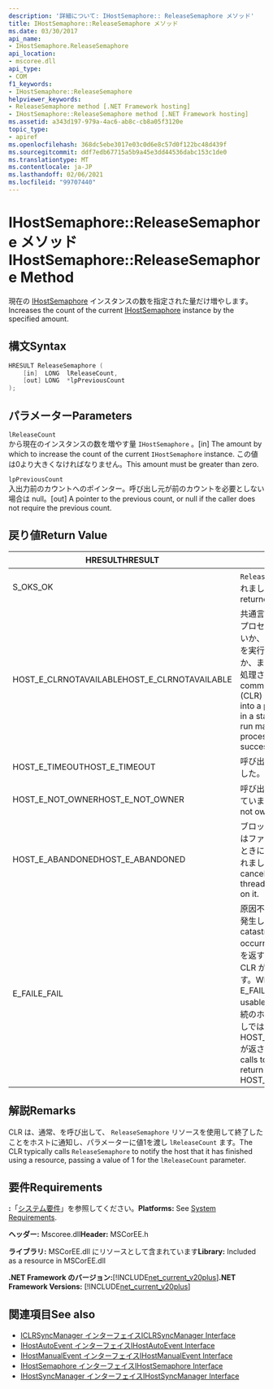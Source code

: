 ```yaml
---
description: '詳細について: IHostSemaphore:: ReleaseSemaphore メソッド'
title: IHostSemaphore::ReleaseSemaphore メソッド
ms.date: 03/30/2017
api_name:
- IHostSemaphore.ReleaseSemaphore
api_location:
- mscoree.dll
api_type:
- COM
f1_keywords:
- IHostSemaphore::ReleaseSemaphore
helpviewer_keywords:
- ReleaseSemaphore method [.NET Framework hosting]
- IHostSemaphore::ReleaseSemaphore method [.NET Framework hosting]
ms.assetid: a343d197-979a-4ac6-ab8c-cb8a05f3120e
topic_type:
- apiref
ms.openlocfilehash: 368dc5ebe3017e03c0d6e8c57d0f122bc48d439f
ms.sourcegitcommit: ddf7edb67715a5b9a45e3dd44536dabc153c1de0
ms.translationtype: MT
ms.contentlocale: ja-JP
ms.lasthandoff: 02/06/2021
ms.locfileid: "99707440"
---
```

# <a name="ihostsemaphorereleasesemaphore-method"></a><span data-ttu-id="8bf46-103">IHostSemaphore::ReleaseSemaphore メソッド</span><span class="sxs-lookup"><span data-stu-id="8bf46-103">IHostSemaphore::ReleaseSemaphore Method</span></span>

<span data-ttu-id="8bf46-104">現在の [IHostSemaphore](ihostsemaphore-interface.md) インスタンスの数を指定された量だけ増やします。</span><span class="sxs-lookup"><span data-stu-id="8bf46-104">Increases the count of the current [IHostSemaphore](ihostsemaphore-interface.md) instance by the specified amount.</span></span>  
  
## <a name="syntax"></a><span data-ttu-id="8bf46-105">構文</span><span class="sxs-lookup"><span data-stu-id="8bf46-105">Syntax</span></span>  
  
```cpp  
HRESULT ReleaseSemaphore (  
    [in]  LONG  lReleaseCount,  
    [out] LONG  *lpPreviousCount  
);  
```  
  
## <a name="parameters"></a><span data-ttu-id="8bf46-106">パラメーター</span><span class="sxs-lookup"><span data-stu-id="8bf46-106">Parameters</span></span>  

 `lReleaseCount`  
 <span data-ttu-id="8bf46-107">から現在のインスタンスの数を増やす量 `IHostSemaphore` 。</span><span class="sxs-lookup"><span data-stu-id="8bf46-107">[in] The amount by which to increase the count of the current `IHostSemaphore` instance.</span></span> <span data-ttu-id="8bf46-108">この値は0より大きくなければなりません。</span><span class="sxs-lookup"><span data-stu-id="8bf46-108">This amount must be greater than zero.</span></span>  
  
 `lpPreviousCount`  
 <span data-ttu-id="8bf46-109">入出力前のカウントへのポインター。呼び出し元が前のカウントを必要としない場合は null。</span><span class="sxs-lookup"><span data-stu-id="8bf46-109">[out] A pointer to the previous count, or null if the caller does not require the previous count.</span></span>  
  
## <a name="return-value"></a><span data-ttu-id="8bf46-110">戻り値</span><span class="sxs-lookup"><span data-stu-id="8bf46-110">Return Value</span></span>  
  
|<span data-ttu-id="8bf46-111">HRESULT</span><span class="sxs-lookup"><span data-stu-id="8bf46-111">HRESULT</span></span>|<span data-ttu-id="8bf46-112">説明</span><span class="sxs-lookup"><span data-stu-id="8bf46-112">Description</span></span>|  
|-------------|-----------------|  
|<span data-ttu-id="8bf46-113">S_OK</span><span class="sxs-lookup"><span data-stu-id="8bf46-113">S_OK</span></span>|<span data-ttu-id="8bf46-114">`ReleaseSemaphore` 正常に返されました。</span><span class="sxs-lookup"><span data-stu-id="8bf46-114">`ReleaseSemaphore` returned successfully.</span></span>|  
|<span data-ttu-id="8bf46-115">HOST_E_CLRNOTAVAILABLE</span><span class="sxs-lookup"><span data-stu-id="8bf46-115">HOST_E_CLRNOTAVAILABLE</span></span>|<span data-ttu-id="8bf46-116">共通言語ランタイム (CLR) がプロセスに読み込まれていないか、CLR がマネージコードを実行できない状態であるか、または呼び出しが正常に処理されていません。</span><span class="sxs-lookup"><span data-stu-id="8bf46-116">The common language runtime (CLR) has not been loaded into a process, or the CLR is in a state in which it cannot run managed code or process the call successfully.</span></span>|  
|<span data-ttu-id="8bf46-117">HOST_E_TIMEOUT</span><span class="sxs-lookup"><span data-stu-id="8bf46-117">HOST_E_TIMEOUT</span></span>|<span data-ttu-id="8bf46-118">呼び出しがタイムアウトしました。</span><span class="sxs-lookup"><span data-stu-id="8bf46-118">The call timed out.</span></span>|  
|<span data-ttu-id="8bf46-119">HOST_E_NOT_OWNER</span><span class="sxs-lookup"><span data-stu-id="8bf46-119">HOST_E_NOT_OWNER</span></span>|<span data-ttu-id="8bf46-120">呼び出し元がロックを所有していません。</span><span class="sxs-lookup"><span data-stu-id="8bf46-120">The caller does not own the lock.</span></span>|  
|<span data-ttu-id="8bf46-121">HOST_E_ABANDONED</span><span class="sxs-lookup"><span data-stu-id="8bf46-121">HOST_E_ABANDONED</span></span>|<span data-ttu-id="8bf46-122">ブロックされたスレッドまたはファイバーが待機しているときに、イベントが取り消されました。</span><span class="sxs-lookup"><span data-stu-id="8bf46-122">An event was canceled while a blocked thread or fiber was waiting on it.</span></span>|  
|<span data-ttu-id="8bf46-123">E_FAIL</span><span class="sxs-lookup"><span data-stu-id="8bf46-123">E_FAIL</span></span>|<span data-ttu-id="8bf46-124">原因不明の致命的なエラーが発生しました。</span><span class="sxs-lookup"><span data-stu-id="8bf46-124">An unknown catastrophic failure occurred.</span></span> <span data-ttu-id="8bf46-125">メソッドが E_FAIL を返すと、そのプロセス内で CLR が使用できなくなります。</span><span class="sxs-lookup"><span data-stu-id="8bf46-125">When a method returns E_FAIL, the CLR is no longer usable within the process.</span></span> <span data-ttu-id="8bf46-126">後続のホストメソッドの呼び出しでは HOST_E_CLRNOTAVAILABLE が返されます。</span><span class="sxs-lookup"><span data-stu-id="8bf46-126">Subsequent calls to hosting methods return HOST_E_CLRNOTAVAILABLE.</span></span>|  
  
## <a name="remarks"></a><span data-ttu-id="8bf46-127">解説</span><span class="sxs-lookup"><span data-stu-id="8bf46-127">Remarks</span></span>  

 <span data-ttu-id="8bf46-128">CLR は、通常、を呼び出して、 `ReleaseSemaphore` リソースを使用して終了したことをホストに通知し、パラメーターに値1を渡し `lReleaseCount` ます。</span><span class="sxs-lookup"><span data-stu-id="8bf46-128">The CLR typically calls `ReleaseSemaphore` to notify the host that it has finished using a resource, passing a value of 1 for the `lReleaseCount` parameter.</span></span>  
  
## <a name="requirements"></a><span data-ttu-id="8bf46-129">要件</span><span class="sxs-lookup"><span data-stu-id="8bf46-129">Requirements</span></span>  

 <span data-ttu-id="8bf46-130">**:**「[システム要件](../../get-started/system-requirements.md)」を参照してください。</span><span class="sxs-lookup"><span data-stu-id="8bf46-130">**Platforms:** See [System Requirements](../../get-started/system-requirements.md).</span></span>  
  
 <span data-ttu-id="8bf46-131">**ヘッダー:** Mscoree.dll</span><span class="sxs-lookup"><span data-stu-id="8bf46-131">**Header:** MSCorEE.h</span></span>  
  
 <span data-ttu-id="8bf46-132">**ライブラリ:** MSCorEE.dll にリソースとして含まれています</span><span class="sxs-lookup"><span data-stu-id="8bf46-132">**Library:** Included as a resource in MSCorEE.dll</span></span>  
  
 <span data-ttu-id="8bf46-133">**.NET Framework のバージョン:**[!INCLUDE[net_current_v20plus](../../../../includes/net-current-v20plus-md.md)]</span><span class="sxs-lookup"><span data-stu-id="8bf46-133">**.NET Framework Versions:** [!INCLUDE[net_current_v20plus](../../../../includes/net-current-v20plus-md.md)]</span></span>  
  
## <a name="see-also"></a><span data-ttu-id="8bf46-134">関連項目</span><span class="sxs-lookup"><span data-stu-id="8bf46-134">See also</span></span>

- [<span data-ttu-id="8bf46-135">ICLRSyncManager インターフェイス</span><span class="sxs-lookup"><span data-stu-id="8bf46-135">ICLRSyncManager Interface</span></span>](iclrsyncmanager-interface.md)
- [<span data-ttu-id="8bf46-136">IHostAutoEvent インターフェイス</span><span class="sxs-lookup"><span data-stu-id="8bf46-136">IHostAutoEvent Interface</span></span>](ihostautoevent-interface.md)
- [<span data-ttu-id="8bf46-137">IHostManualEvent インターフェイス</span><span class="sxs-lookup"><span data-stu-id="8bf46-137">IHostManualEvent Interface</span></span>](ihostmanualevent-interface.md)
- [<span data-ttu-id="8bf46-138">IHostSemaphore インターフェイス</span><span class="sxs-lookup"><span data-stu-id="8bf46-138">IHostSemaphore Interface</span></span>](ihostsemaphore-interface.md)
- [<span data-ttu-id="8bf46-139">IHostSyncManager インターフェイス</span><span class="sxs-lookup"><span data-stu-id="8bf46-139">IHostSyncManager Interface</span></span>](ihostsyncmanager-interface.md)
